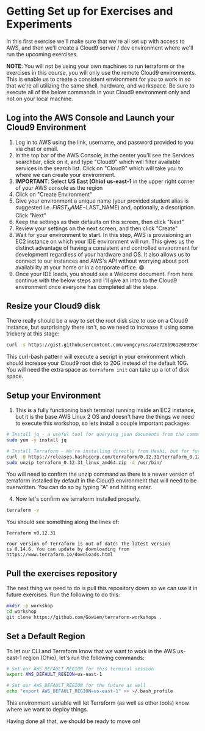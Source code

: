 # Getting Set up for Exercises and Experiments

In this first exercise we'll make sure that we're all set up with access to AWS, and then we'll
create a Cloud9 server / dev environment where we'll run the upcoming exercises.

**NOTE**: You will not be using your own machines to run terraform or the exercises in this course, you will only use the remote Cloud9 environments. This is enable us to create a consistent environment for you to work in so that we're all utilizing the same shell, hardware, and workspace. Be sure to execute all of the below commands in your Cloud9 environment only and not on your local machine.

## Log into the AWS Console and Launch your Cloud9 Environment

1. Log in to AWS using the link, username, and password provided to you via chat or email.
1. In the top bar of the AWS Console, in the center you'll see the Services searchbar, click on it, and type "Cloud9" which will filter available services in the search list. Click on "Cloud9" which will take you to where we can create your environment.
1. **IMPORTANT**: Select **US East (Ohio) us-east-1** in the upper right corner of your AWS console as the region
1. Click on "Create Environment"
1. Give your environment a unique name (your provided student alias is suggested i.e. $FIRST_NAME-$LAST_NAME) and, optionally, a description. Click "Next"
1. Keep the settings as their defaults on this screen, then click "Next"
1. Review your settings on the next screen, and then click "Create"
1. Wait for your environment to start. In this step, AWS is provisioning an EC2 instance on which your IDE environment will run. This gives us the distinct advantage of having a consistent and controlled environment for development regardless of your hardware and OS. It also allows us to connect to our instances and AWS's API without worrying about port availability at your home or in a corporate office. 😁
1. Once your IDE loads, you should see a Welcome document. From here continue with the below steps and I'll give an intro to the Cloud9 environment once everyone has completed all the steps.

## Resize your Cloud9 disk

There really should be a way to set the root disk size to use on a Cloud9 instance, but surprisingly there isn't, so we need to increase it using some trickery at this stage:

```bash
curl -s https://gist.githubusercontent.com/wongcyrus/a4e726b961260395efa7811cab0b4516/raw/6e70a124c5cb9f6ce5519d8b5b302e8a137e5620/resize.sh | sh
```

This curl-bash pattern will execute a secript in your environment which should increase your Cloud9 root disk to 20G instead of the default 10G. You will need the extra space as `terraform init` can take up a lot of disk space.

## Setup your Environment

1. This is a fully functioning bash terminal running inside an EC2 instance, but it is the base AWS Linux 2 OS and doesn't have the things we need to execute this workshop, so lets install a couple important packages:

```bash
# Install jq - a useful tool for querying json documents from the command line.
sudo yum -y install jq

# Install Terraform - We're installing directly from Hashi, but for future usage I suggest using tfenv: https://github.com/tfutils/tfenv
curl -O https://releases.hashicorp.com/terraform/0.12.31/terraform_0.12.31_linux_amd64.zip
sudo unzip terraform_0.12.31_linux_amd64.zip -d /usr/bin/
```

You will need to confirm the unzip command as there is a newer version of terraform installed by default in the Cloud9 environment that will need to be overwritten. You can do so by typing "A" and hitting enter.

4. Now let's confirm we terraform installed properly.

```bash
terraform -v
```

You should see something along the lines of:

```
Terraform v0.12.31

Your version of Terraform is out of date! The latest version
is 0.14.6. You can update by downloading from https://www.terraform.io/downloads.html
```

## Pull the exercises repository

The next thing we need to do is pull this repository down so we can use it in future exercises. Run the following to do this:

```bash
mkdir -p workshop
cd workshop
git clone https://github.com/Gowiem/terraform-workshops .
```

## Set a Default Region

To let our CLI and Terraform know that we want to work in the AWS us-east-1 region (Ohio), let's run the following commands:

```bash
# Set our AWS_DEFAULT_REGION for this terminal session
export AWS_DEFAULT_REGION=us-east-1

# Set our AWS_DEFAULT_REGION for the future as well
echo "export AWS_DEFAULT_REGION=us-east-1" >> ~/.bash_profile
```

This environment variable will let Terraform (as well as other tools) know where we want to deploy things.

Having done all that, we should be ready to move on!

